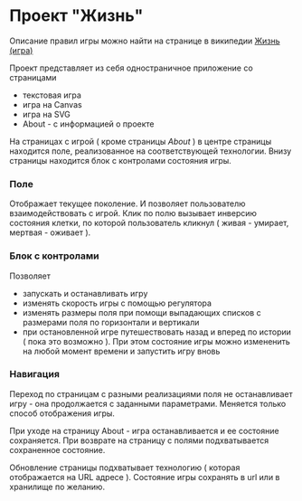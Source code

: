 # Проект "Жизнь"

Описание правил игры можно найти на странице в википедии [Жизнь (игра)](https://ru.wikipedia.org/wiki/%D0%96%D0%B8%D0%B7%D0%BD%D1%8C_(%D0%B8%D0%B3%D1%80%D0%B0))


Проект представляет из себя одностраничное приложение со страницами
 - текстовая игра
 - игра на Canvas
 - игра на SVG
 - About - с информацией о проекте

На страницах с игрой ( кроме страницы *About* ) в центре страницы находится поле, реализованное на соответствующей технологии. Внизу страницы находится блок с контролами состояния игры.

### Поле

Отображает текущее поколение. И позволяет пользователю взаимодействовать с игрой. Клик по полю вызывает инверсию состояния клетки, по которой пользователь кликнул ( живая - умирает, мертвая - оживает ).

### Блок с контролами

Позволяет
- запускать и останавливать игру
- изменять скорость игры с помощью регулятора
- изменять размеры поля при помощи выпадающих списков с размерами поля по горизонтали и вертикали
- при остановленной игре путешествовать назад и вперед по истории ( пока это возможно ). При этом состояние игры можно измененить на любой момент времени и запустить игру вновь

### Навигация

Переход по страницам с разными реализациями поля не останавливает игру - она продолжается с заданными параметрами. Меняется только способ отображения игры.

При уходе на страницу About - игра останавливается и ее состояние сохраняется. При возврате на страницу с полями подхватывается сохраненное состояние.

Обновление страницы подхватывает технологию ( которая отображается на URL адресе ). Состояние игры сохранять в url или в хранилище по желанию.